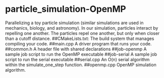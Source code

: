 # particle_simulation-OpenMP
Parallelizing a toy particle simulation (similar simulations are used in mechanics, biology, and astronomy). In our simulation, particles interact by
repelling one another.
The particles repel one another, but only when closer than a cutoff distance.
##CMakeLists.txt:
The build system that manages compiling your code.
##main.cpp
A driver program that runs your code.
##common.h
A header file with shared declarations
##job-openmp
A sample job script to run the OpenMP executable
##job-serial
A sample job script to run the serial executable
##serial.cpp
An O(n) serial algorithm within the simulate_one_step function.
##openmp.cpp
 OpenMP simulation algorithm.
